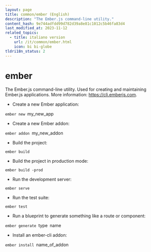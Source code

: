 ```yaml
---
layout: page
title: common/ember (English)
description: "The Ember.js command-line utility."
content_hash: 9e744adfdd99d782d39a8e81c1012c5b46fa83d4
last_modified_at: 2023-11-12
related_topics:
  - title: italiano version
    url: /it/common/ember.html
    icon: bi bi-globe
tldri18n_status: 2
---
```

# ember

The Ember.js command-line utility.
Used for creating and maintaining Ember.js applications.
More information: <https://cli.emberjs.com>.

- Create a new Ember application:

`ember new `<span class="tldr-var badge badge-pill bg-dark-lm bg-white-dm text-white-lm text-dark-dm font-weight-bold">my_new_app</span>

- Create a new Ember addon:

`ember addon `<span class="tldr-var badge badge-pill bg-dark-lm bg-white-dm text-white-lm text-dark-dm font-weight-bold">my_new_addon</span>

- Build the project:

`ember build`

- Build the project in production mode:

`ember build -prod`

- Run the development server:

`ember serve`

- Run the test suite:

`ember test`

- Run a blueprint to generate something like a route or component:

`ember generate `<span class="tldr-var badge badge-pill bg-dark-lm bg-white-dm text-white-lm text-dark-dm font-weight-bold">type</span>` `<span class="tldr-var badge badge-pill bg-dark-lm bg-white-dm text-white-lm text-dark-dm font-weight-bold">name</span>

- Install an ember-cli addon:

`ember install `<span class="tldr-var badge badge-pill bg-dark-lm bg-white-dm text-white-lm text-dark-dm font-weight-bold">name_of_addon</span>
